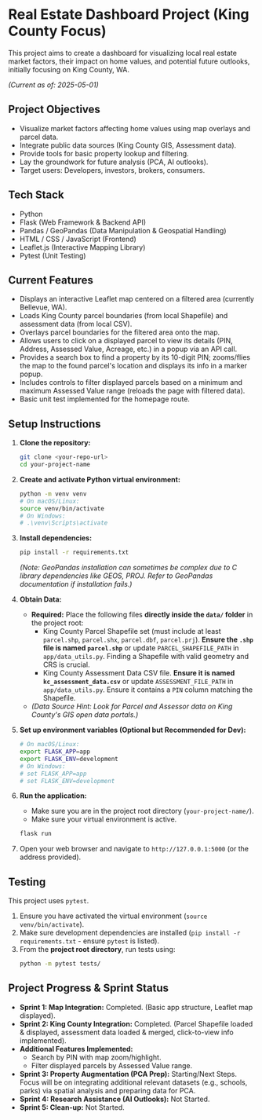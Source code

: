 # Real Estate Dashboard Project (King County Focus)

This project aims to create a dashboard for visualizing local real estate market factors, their impact on home values, and potential future outlooks, initially focusing on King County, WA.

*(Current as of: 2025-05-01)*

## Project Objectives

* Visualize market factors affecting home values using map overlays and parcel data.
* Integrate public data sources (King County GIS, Assessment data).
* Provide tools for basic property lookup and filtering.
* Lay the groundwork for future analysis (PCA, AI outlooks).
* Target users: Developers, investors, brokers, consumers.

## Tech Stack

* Python
* Flask (Web Framework & Backend API)
* Pandas / GeoPandas (Data Manipulation & Geospatial Handling)
* HTML / CSS / JavaScript (Frontend)
* Leaflet.js (Interactive Mapping Library)
* Pytest (Unit Testing)

## Current Features

* Displays an interactive Leaflet map centered on a filtered area (currently Bellevue, WA).
* Loads King County parcel boundaries (from local Shapefile) and assessment data (from local CSV).
* Overlays parcel boundaries for the filtered area onto the map.
* Allows users to click on a displayed parcel to view its details (PIN, Address, Assessed Value, Acreage, etc.) in a popup via an API call.
* Provides a search box to find a property by its 10-digit PIN; zooms/flies the map to the found parcel's location and displays its info in a marker popup.
* Includes controls to filter displayed parcels based on a minimum and maximum Assessed Value range (reloads the page with filtered data).
* Basic unit test implemented for the homepage route.

## Setup Instructions

1.  **Clone the repository:**
    ```bash
    git clone <your-repo-url>
    cd your-project-name
    ```

2.  **Create and activate Python virtual environment:**
    ```bash
    python -m venv venv
    # On macOS/Linux:
    source venv/bin/activate
    # On Windows:
    # .\venv\Scripts\activate
    ```

3.  **Install dependencies:**
    ```bash
    pip install -r requirements.txt
    ```
    *(Note: GeoPandas installation can sometimes be complex due to C library dependencies like GEOS, PROJ. Refer to GeoPandas documentation if installation fails.)*

4.  **Obtain Data:**
    * **Required:** Place the following files **directly inside the `data/` folder** in the project root:
        * King County Parcel Shapefile set (must include at least `parcel.shp`, `parcel.shx`, `parcel.dbf`, `parcel.prj`). **Ensure the `.shp` file is named `parcel.shp`** or update `PARCEL_SHAPEFILE_PATH` in `app/data_utils.py`. Finding a Shapefile with valid geometry and CRS is crucial.
        * King County Assessment Data CSV file. **Ensure it is named `kc_assessment_data.csv`** or update `ASSESSMENT_FILE_PATH` in `app/data_utils.py`. Ensure it contains a `PIN` column matching the Shapefile.
    * *(Data Source Hint: Look for Parcel and Assessor data on King County's GIS open data portals.)*

5.  **Set up environment variables (Optional but Recommended for Dev):**
    ```bash
    # On macOS/Linux:
    export FLASK_APP=app
    export FLASK_ENV=development
    # On Windows:
    # set FLASK_APP=app
    # set FLASK_ENV=development
    ```

6.  **Run the application:**
    * Make sure you are in the project root directory (`your-project-name/`).
    * Make sure your virtual environment is active.
    ```bash
    flask run
    ```

7.  Open your web browser and navigate to `http://127.0.0.1:5000` (or the address provided).

## Testing

This project uses `pytest`.

1.  Ensure you have activated the virtual environment (`source venv/bin/activate`).
2.  Make sure development dependencies are installed (`pip install -r requirements.txt` - ensure `pytest` is listed).
3.  From the **project root directory**, run tests using:
    ```bash
    python -m pytest tests/
    ```

## Project Progress & Sprint Status

* **Sprint 1: Map Integration:** Completed. (Basic app structure, Leaflet map displayed).
* **Sprint 2: King County Integration:** Completed. (Parcel Shapefile loaded & displayed, assessment data loaded & merged, click-to-view info implemented).
* **Additional Features Implemented:**
    * Search by PIN with map zoom/highlight.
    * Filter displayed parcels by Assessed Value range.
* **Sprint 3: Property Augmentation (PCA Prep):** Starting/Next Steps. Focus will be on integrating additional relevant datasets (e.g., schools, parks) via spatial analysis and preparing data for PCA.
* **Sprint 4: Research Assistance (AI Outlooks):** Not Started.
* **Sprint 5: Clean-up:** Not Started.